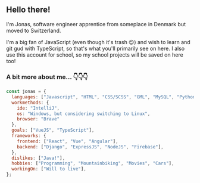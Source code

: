 <h2>Hello there!</h2>

<!--♥♥♥ ![Vue.js](https://img.shields.io/badge/vuejs-%2335495e.svg?style=for-the-badge&logo=vuedotjs&logoColor=%234FC08D) ♥♥♥ -->

I'm Jonas, software engineer apprentice from someplace in Denmark but moved to Switzerland.

I'm a big fan of JavaScript (even though it's trash 😉) and wish to learn and git gud with TypeScript, so that's what you'll primarily see on here.
I also use this account for school, so my school projects will be saved on here too!

<h3>A bit more about me... 👇👇👇</h3>

```javascript
const jonas = {
  languages: ["Javascript", "HTML", "CSS/SCSS", "GML", "MySQL", "Python", "C#"],
  workmethods: {
    ide: "IntelliJ",
    os: "Windows, but considering switching to Linux",
    browser: "Brave"
  },
  goals: ["VueJS", "TypeScript"],
  frameworks: {
    frontend: ["React", "Vue", "Angular"],
    backend: ["Django", "ExpressJS", "NodeJS", "Firebase"],
  },
  dislikes: ["Java!"],
  hobbies: ["Programming", "Mountainbiking", "Movies", "Cars"],
  workingOn: ["Will to live"],
};

```
